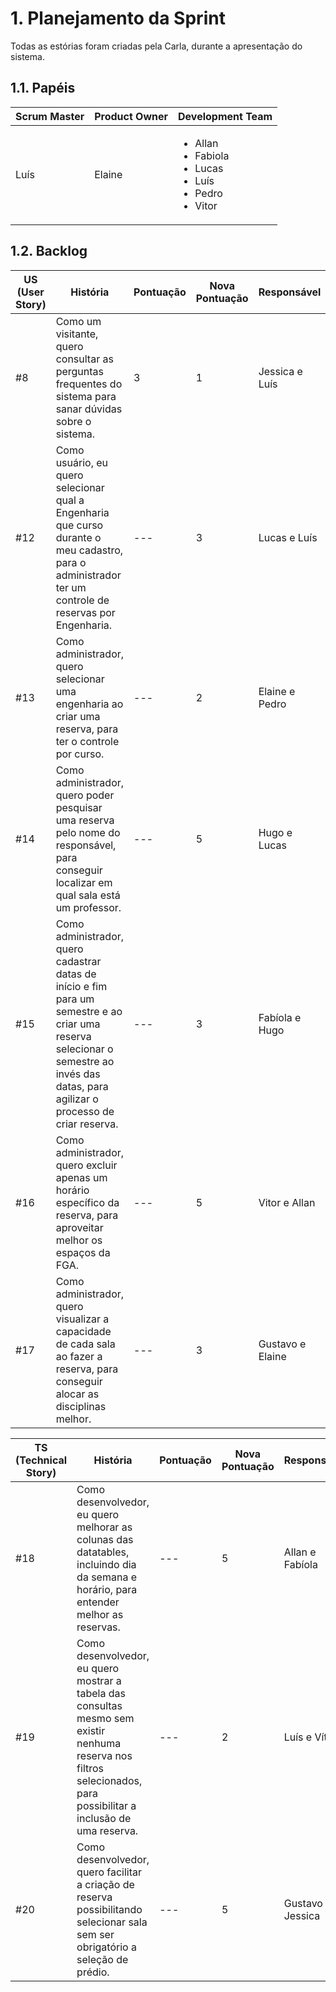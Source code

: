 # 1. Planejamento da Sprint
Todas as estórias foram criadas pela Carla, durante a apresentação do sistema.

## 1.1. Papéis

|Scrum Master|Product Owner|Development Team     |
|------------|-------------|---------------------|
|Luís        | Elaine      |<ul><li>Allan</li><li>Fabiola</li><li>Lucas</li><li>Luís</li><li>Pedro</li><li>Vitor</li>  |

## 1.2. Backlog

| US (User Story) | História | Pontuação |Nova Pontuação| Responsável |
|----------------------|----------|-----------|-----------|-----------|
| #8 | Como um visitante, quero consultar as perguntas frequentes do sistema para sanar dúvidas sobre o sistema. | 3 |1|Jessica e Luís|
|#12| Como usuário, eu quero selecionar qual a Engenharia que curso durante o meu cadastro, para o administrador ter um controle de reservas por Engenharia.|---|3|Lucas e Luís|
|#13| Como administrador, quero selecionar uma engenharia ao criar uma reserva, para ter o controle por curso.|---|2|Elaine e Pedro|
|#14| Como administrador, quero poder pesquisar uma reserva pelo nome do responsável, para conseguir localizar em qual sala está um professor.|---|5|Hugo e Lucas|
|#15|Como administrador, quero cadastrar datas de início e fim para um semestre e ao criar uma reserva selecionar o semestre ao invés das datas, para agilizar o processo de criar reserva.|---|3|Fabíola e Hugo|
|#16| Como administrador, quero excluir apenas um horário específico da reserva, para aproveitar melhor os espaços da FGA.|---|5|Vitor e Allan|
|#17| Como administrador, quero visualizar a capacidade de cada sala ao fazer a reserva, para conseguir alocar as disciplinas melhor.|---|3|Gustavo e Elaine|


| TS (Technical Story) | História | Pontuação |Nova Pontuação| Responsável |
|----------------------|----------|-----------|-------------|-------------|
|#18| Como desenvolvedor, eu quero melhorar as colunas das datatables, incluindo dia da semana e horário, para entender melhor as reservas.|---|5|Allan e Fabíola|
|#19|Como desenvolvedor, eu quero mostrar a tabela das consultas mesmo sem existir nenhuma reserva nos filtros selecionados, para possibilitar a inclusão de uma reserva.|---|2|Luís e Vítor|
|#20|Como desenvolvedor, quero facilitar a criação de reserva possibilitando selecionar sala sem ser obrigatório a seleção de prédio.|---|5|Gustavo e Jessica|
